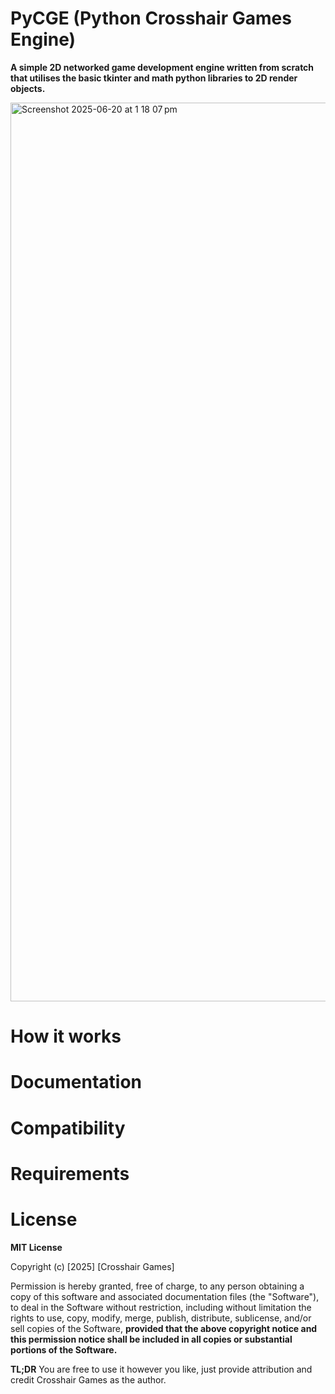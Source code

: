 
# PyCGE (Python Crosshair Games Engine)

**A simple 2D networked game development engine written from scratch that utilises the basic tkinter and math python libraries to 2D render objects.**

<img width="1438" alt="Screenshot 2025-06-20 at 1 18 07 pm" src="https://github.com/user-attachments/assets/2bce1940-fc5e-4b3d-90f7-91b1210d0155" />

# How it works

# Documentation

# Compatibility

# Requirements

# License

**MIT License**

Copyright (c) [2025] [Crosshair Games]

Permission is hereby granted, free of charge, to any person obtaining a copy
of this software and associated documentation files (the "Software"), to deal
in the Software without restriction, including without limitation the rights
to use, copy, modify, merge, publish, distribute, sublicense, and/or sell
copies of the Software, **provided that the above copyright notice and this
permission notice shall be included in all copies or substantial portions of the Software.**

**TL;DR** You are free to use it however you like, just provide attribution and credit Crosshair Games as the author.
